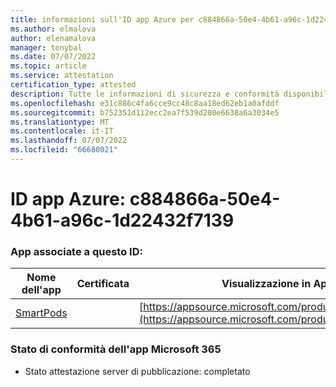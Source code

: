 ```yaml
---
title: informazioni sull'ID app Azure per c884866a-50e4-4b61-a96c-1d22432f7139
ms.author: elmalova
author: elenamalova
manager: tonybal
ms.date: 07/07/2022
ms.topic: article
ms.service: attestation
certification_type: attested
description: Tutte le informazioni di sicurezza e conformità disponibili per c884866a-50e4-4b61-a96c-1d22432f7139.
ms.openlocfilehash: e31c886c4fa6cce9cc48c8aa18ed62eb1a0afddf
ms.sourcegitcommit: b752351d112ecc2ea7f539d200e6638a6a3034e5
ms.translationtype: MT
ms.contentlocale: it-IT
ms.lasthandoff: 07/07/2022
ms.locfileid: "66680021"
---
```

# <a name="azure-app-id-c884866a-50e4-4b61-a96c-1d22432f7139"></a>ID app Azure: c884866a-50e4-4b61-a96c-1d22432f7139


### <a name="apps-associated-with-this-id"></a>App associate a questo ID:
| **Nome dell'app** | **Certificata** | **Visualizzazione in AppSource** |
|--------------|---------------|-----------------------|
| [SmartPods](../forward/WA200004105.md) |  | [https://appsource.microsoft.com/product/office/WA200004105](https://appsource.microsoft.com/product/office/WA200004105) |

### <a name="microsoft-365-app-compliance-status"></a>Stato di conformità dell'app Microsoft 365
- Stato attestazione server di pubblicazione: completato
